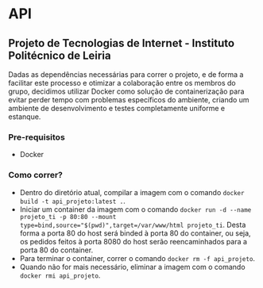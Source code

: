# API
## Projeto de Tecnologias de Internet - Instituto Politécnico de Leiria

Dadas as dependências necessárias para correr o projeto, e de forma a facilitar este processo e otimizar a colaboração entre os membros do grupo, decidimos utilizar Docker como solução de containerização para evitar perder tempo com problemas específicos do ambiente, criando um ambiente de desenvolvimento e testes completamente uniforme e estanque.

### Pre-requisitos
- Docker

### Como correr?
- Dentro do diretório atual, compilar a imagem com o comando `docker build -t api_projeto:latest .`.
- Iniciar um container da imagem com o comando `docker run -d --name projeto_ti -p 80:80 --mount type=bind,source="$(pwd)",target=/var/www/html projeto_ti`. Desta forma a porta 80 do host será binded à porta 80 do container, ou seja, os pedidos feitos à porta 8080 do host serão reencaminhados para a porta 80 do container.
- Para terminar o container, correr o comando `docker rm -f api_projeto`.
- Quando não for mais necessário, eliminar a imagem com o comando `docker rmi api_projeto`.